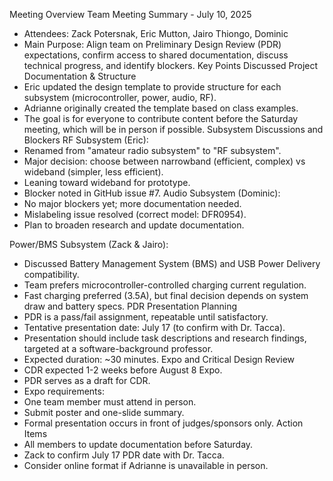 Meeting Overview
Team Meeting Summary - July 10, 2025
- Attendees: Zack Potersnak, Eric Mutton, Jairo Thiongo, Dominic
- Main Purpose: Align team on Preliminary Design Review (PDR) expectations, confirm access to
shared documentation, discuss technical progress, and identify blockers.
Key Points Discussed
Project Documentation & Structure
- Eric updated the design template to provide structure for each subsystem (microcontroller, power,
audio, RF).
- Adrianne originally created the template based on class examples.
- The goal is for everyone to contribute content before the Saturday meeting, which will be in person
if possible.
Subsystem Discussions and Blockers
RF Subsystem (Eric):
- Renamed from "amateur radio subsystem" to "RF subsystem".
- Major decision: choose between narrowband (efficient, complex) vs wideband (simpler, less
efficient).
- Leaning toward wideband for prototype.
- Blocker noted in GitHub issue #7.
Audio Subsystem (Dominic):
- No major blockers yet; more documentation needed.
- Mislabeling issue resolved (correct model: DFR0954).
- Plan to broaden research and update documentation.

Power/BMS Subsystem (Zack & Jairo):
- Discussed Battery Management System (BMS) and USB Power Delivery compatibility.
- Team prefers microcontroller-controlled charging current regulation.
- Fast charging preferred (3.5A), but final decision depends on system draw and battery specs.
PDR Presentation Planning
- PDR is a pass/fail assignment, repeatable until satisfactory.
- Tentative presentation date: July 17 (to confirm with Dr. Tacca).
- Presentation should include task descriptions and research findings, targeted at a
software-background professor.
- Expected duration: ~30 minutes.
Expo and Critical Design Review
- CDR expected 1-2 weeks before August 8 Expo.
- PDR serves as a draft for CDR.
- Expo requirements:
- One team member must attend in person.
- Submit poster and one-slide summary.
- Formal presentation occurs in front of judges/sponsors only.
Action Items
- All members to update documentation before Saturday.
- Zack to confirm July 17 PDR date with Dr. Tacca.
- Consider online format if Adrianne is unavailable in person.
